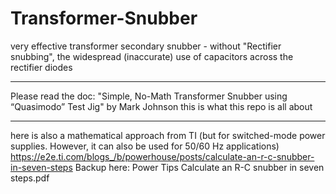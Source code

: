 # Transformer-Snubber
very effective transformer secondary snubber - without "Rectifier snubbing", the widespread (inaccurate) use of capacitors across the rectifier diodes

----

Please read the doc:
"Simple, No-Math Transformer Snubber using “Quasimodo” Test Jig" by Mark Johnson
this is what this repo is all about

----

here is also a mathematical approach from TI 
(but for switched-mode power supplies. However, it can also be used for 50/60 Hz applications)
https://e2e.ti.com/blogs_/b/powerhouse/posts/calculate-an-r-c-snubber-in-seven-steps
Backup here: Power Tips Calculate an R-C snubber in seven steps.pdf
